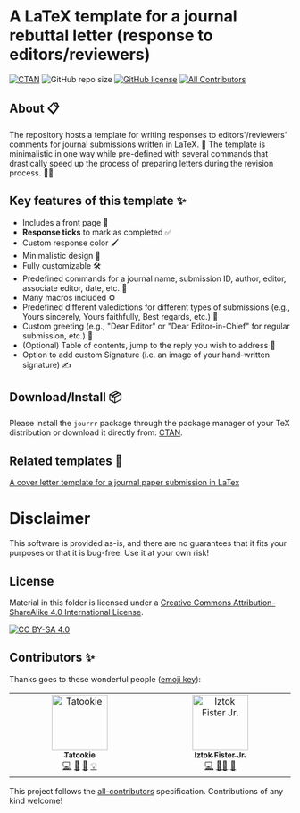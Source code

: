 # A LaTeX template for a journal rebuttal letter (response to editors/reviewers)
[![CTAN](https://img.shields.io/ctan/v/jourrr.svg)](https://ctan.org/pkg/jourrr)
![GitHub repo size](https://img.shields.io/github/repo-size/firefly-cpp/latex-response-reviewers?style=flat-square)
[![GitHub license](https://img.shields.io/github/license/firefly-cpp/latex-response-reviewers.svg)](https://github.com/firefly-cpp/latex-response-reviewers/blob/master/LICENSE)
[![All Contributors](https://img.shields.io/badge/all_contributors-2-orange.svg?style=flat-square)](#contributors-)

## About 📋
The repository hosts a template for writing responses to editors'/reviewers' comments for journal submissions written in LaTeX. 📄 The template is minimalistic in one way while pre-defined with several commands that drastically speed up the process of preparing letters during the revision process. 🚀📝

## Key features of this template ✨
- Includes a front page 📄
- **Response ticks** to mark as completed ✅
- Custom response color 🖌️
- Minimalistic design 🎨
- Fully customizable 🛠️
- Predefined commands for a journal name, submission ID, author, editor, associate editor, date, etc. 🔢
- Many macros included ⚙️
- Predefined different valedictions for different types of submissions (e.g., Yours sincerely, Yours faithfully, Best regards, etc.) 📝
- Custom greeting (e.g., "Dear Editor" or "Dear Editor-in-Chief" for regular submission, etc.) 👋
- (Optional) Table of contents, jump to the reply you wish to address 📑
- Option to add custom Signature (i.e. an image of your hand-written signature) ✍️


## Download/Install 📦
Please install the `jourrr` package through the package manager of your TeX distribution or download it directly from: [CTAN](https://www.ctan.org/pkg/jourrr).

## Related templates 🔗
[A cover letter template for a journal paper submission in LaTex](https://github.com/firefly-cpp/cover-letter-latex)

# Disclaimer
This software is provided as-is, and there are no guarantees that it fits your purposes or that it is bug-free. Use it at your own risk!

## License
Material in this folder is licensed under a
[Creative Commons Attribution-ShareAlike 4.0 International License][cc-by-sa].

[![CC BY-SA 4.0][cc-by-sa-image]][cc-by-sa]

[cc-by-sa]: http://creativecommons.org/licenses/by-sa/4.0/
[cc-by-sa-image]: https://licensebuttons.net/l/by-sa/4.0/88x31.png
[cc-by-sa-shield]: https://img.shields.io/badge/License-CC%20BY--SA%204.0-lightgrey.svg

## Contributors ✨

Thanks goes to these wonderful people ([emoji key](https://allcontributors.org/docs/en/emoji-key)):

<!-- ALL-CONTRIBUTORS-LIST:START - Do not remove or modify this section -->
<!-- prettier-ignore-start -->
<!-- markdownlint-disable -->
<table>
  <tbody>
    <tr>
      <td align="center" valign="top" width="14.28%"><a href="https://github.com/KukovecRok"><img src="https://avatars.githubusercontent.com/u/33880044?v=4?s=100" width="100px;" alt="Tatookie"/><br /><sub><b>Tatookie</b></sub></a><br /><a href="https://github.com/firefly-cpp/latex-response-reviewers/commits?author=KukovecRok" title="Code">💻</a> <a href="https://github.com/firefly-cpp/latex-response-reviewers/commits?author=KukovecRok" title="Documentation">📖</a> <a href="https://github.com/firefly-cpp/latex-response-reviewers/issues?q=author%3AKukovecRok" title="Bug reports">🐛</a> <a href="#example-KukovecRok" title="Examples">💡</a></td>
      <td align="center" valign="top" width="14.28%"><a href="http://www.iztok-jr-fister.eu/"><img src="https://avatars.githubusercontent.com/u/1633361?v=4?s=100" width="100px;" alt="Iztok Fister Jr."/><br /><sub><b>Iztok Fister Jr.</b></sub></a><br /><a href="https://github.com/firefly-cpp/latex-response-reviewers/commits?author=firefly-cpp" title="Code">💻</a> <a href="#mentoring-firefly-cpp" title="Mentoring">🧑‍🏫</a> <a href="#ideas-firefly-cpp" title="Ideas, Planning, & Feedback">🤔</a></td>
    </tr>
  </tbody>
</table>

<!-- markdownlint-restore -->
<!-- prettier-ignore-end -->

<!-- ALL-CONTRIBUTORS-LIST:END -->

This project follows the [all-contributors](https://github.com/all-contributors/all-contributors) specification. Contributions of any kind welcome!
